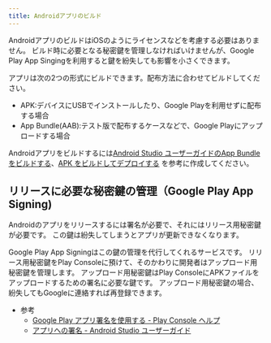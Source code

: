 ```yaml
---
title: Androidアプリのビルド
---
```


AndroidアプリのビルドはiOSのようにライセンスなどを考慮する必要はありません。
ビルド時に必要となる秘密鍵を管理しなければいけませんが、Google Play App Singingを利用すると鍵を紛失しても影響を小さくできます。

アプリは次の2つの形式にビルドできます。配布方法に合わせてビルドしてください。

 - APK:デバイスにUSBでインストールしたり、Google Playを利用せずに配布する場合
 - App Bundle(AAB):テスト版で配布するケースなどで、Google Playにアップロードする場合

Androidアプリをビルドするには[Android Studio ユーザーガイドのApp Bundle をビルドする](https://developer.android.com/studio/build/building-cmdline?hl=ja#build_bundle)、[APK をビルドしてデプロイする](https://developer.android.com/studio/build/building-cmdline?hl=ja#build_apk)
を参考に作成してください。

## リリースに必要な秘密鍵の管理（Google Play App Signing)

Androidのアプリをリリースするには署名が必要で、それにはリリース用秘密鍵が必要です。
この鍵は紛失してしまうとアプリが更新できなくなります。

Google Play App Signingはこの鍵の管理を代行してくれるサービスです。
リリース用秘密鍵をPlay Consoleに預けて、そのかわりに開発者はアップロード用秘密鍵を管理します。
アップロード用秘密鍵はPlay ConsoleにAPKファイルをアップロードするための署名に必要な鍵です。
アップロード用秘密鍵の場合、紛失してもGoogleに連絡すれば再登録できます。

- 参考
  - [Google Play アプリ署名を使用する - Play Console ヘルプ](https://support.google.com/googleplay/android-developer/answer/9842756?hl=ja)
  - [アプリへの署名 - Android Studio ユーザーガイド](https://developer.android.com/studio/publish/app-signing?hl=ja)
